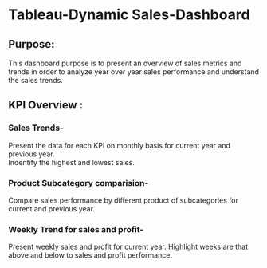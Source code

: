# Tableau-Dynamic Sales-Dashboard

## Purpose:   
This dashboard purpose is to present an overview of sales metrics and trends in order to analyze year over year sales performance and understand the sales trends.

## KPI Overview :  
### Sales Trends- 
Present the data for each KPI on monthly basis for current year and previous year.  
Indentify the highest and lowest sales.

### Product Subcategory comparision-
Compare sales performance by different product of subcategories for current and previous year.

### Weekly Trend for sales and profit-
Present weekly sales and profit for current year.
Highlight weeks are that above and below to sales and profit performance.

